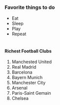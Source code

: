 # <h3> Favorite things to do
- Eat
- Sleep
- Play
- Repeat

# <h4> Richest Football Clubs
1. Manchested United
2. Real Madrid
3. Barcelona
4. Bayern Munich
5. Manchester City
6. Arsenal
7. Paris-Saint Gemain
8. Chelsea
